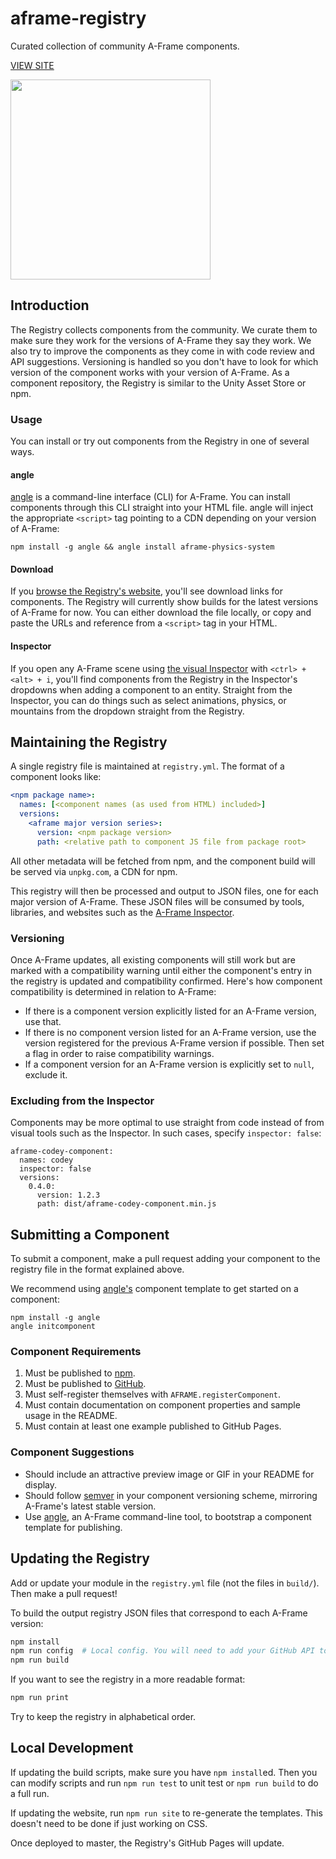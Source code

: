 # aframe-registry

[angle]: https://npmjs.com/package/angle

Curated collection of community A-Frame components.

[VIEW SITE](https://aframe.io/registry/)

<img src="https://rawgit.com/aframevr/aframe-registry/master/scripts/placeholder.svg" height="320">

## Introduction

The Registry collects components from the community. We curate them to make
sure they work for the versions of A-Frame they say they work. We also try to
improve the components as they come in with code review and API suggestions.
Versioning is handled so you don't have to look for which version of the
component works with your version of A-Frame. As a component repository,
the Registry is similar to the Unity Asset Store or npm.

### Usage

You can install or try out components from the Registry in one of several ways.

#### angle

[angle](https://npmjs.com/package/angle) is a command-line interface (CLI)
for A-Frame. You can install components through this CLI straight into your
HTML file. angle will inject the appropriate `<script>` tag pointing to a CDN
depending on your version of A-Frame:

```
npm install -g angle && angle install aframe-physics-system
```

#### Download

If you [browse the Registry's website](https://aframe.io/registry/), you'll see
download links for components. The Registry will currently show builds for the
latest versions of A-Frame for now. You can either download the file locally,
or copy and paste the URLs and reference from a `<script>` tag in your HTML.

#### Inspector

If you open any A-Frame scene using [the visual
Inspector](https://github.com/aframevr/aframe-inspector) with `<ctrl> + <alt> +
i`, you'll find components from the Registry in the Inspector's dropdowns when
adding a component to an entity. Straight from the Inspector, you can do things
such as select animations, physics, or mountains from the dropdown straight
from the Registry.

## Maintaining the Registry

A single registry file is maintained at `registry.yml`. The format of a
component looks like:

```yml
<npm package name>:
  names: [<component names (as used from HTML) included>]
  versions:
    <aframe major version series>:
      version: <npm package version>
      path: <relative path to component JS file from package root>
```

All other metadata will be fetched from npm, and the component build will be
served via `unpkg.com`, a CDN for npm.

This registry will then be processed and output to JSON files, one for each
major version of A-Frame. These JSON files will be consumed by tools,
libraries, and websites such as the [A-Frame
Inspector](https://github.com/aframevr/aframe-inspector).

### Versioning

Once A-Frame updates, all existing components will still work but are marked
with a compatibility warning until either the component's entry in the registry
is updated and compatibility confirmed. Here's how component compatibility is
determined in relation to A-Frame:

- If there is a component version explicitly listed for an A-Frame version, use that.
- If there is no component version listed for an A-Frame version, use the
  version registered for the previous A-Frame version if possible. Then set a
  flag in order to raise compatibility warnings.
- If a component version for an A-Frame version is explicitly set to `null`,
  exclude it.

### Excluding from the Inspector

Components may be more optimal to use straight from code instead of from visual
tools such as the Inspector. In such cases, specify `inspector: false`:

```
aframe-codey-component:
  names: codey
  inspector: false
  versions:
    0.4.0:
      version: 1.2.3
      path: dist/aframe-codey-component.min.js
```

## Submitting a Component

To submit a component, make a pull request adding your component to the
registry file in the format explained above.

We recommend using [angle's][angle] component template to get started on a component:

```
npm install -g angle
angle initcomponent
```

### Component Requirements

1. Must be published to [npm](https://npmjs.com).
2. Must be published to [GitHub](https://github.com).
3. Must self-register themselves with `AFRAME.registerComponent`.
4. Must contain documentation on component properties and sample usage in the README.
5. Must contain at least one example published to GitHub Pages.

### Component Suggestions

- Should include an attractive preview image or GIF in your README for display.
- Should follow [semver](http://semver.org/) in your component versioning scheme, mirroring A-Frame's latest stable version.
- Use [angle](https://www.npmjs.com/package/angle), an A-Frame command-line tool, to bootstrap a component template for publishing.

## Updating the Registry

Add or update your module in the `registry.yml` file (not the files in
`build/`). Then make a pull request!

To build the output registry JSON files that correspond to each A-Frame version:

```bash
npm install
npm run config  # Local config. You will need to add your GitHub API token.
npm run build
```

If you want to see the registry in a more readable format:

```bash
npm run print
```

Try to keep the registry in alphabetical order.

## Local Development

If updating the build scripts, make sure you have `npm install`ed. Then you can
modify scripts and run `npm run test` to unit test or `npm run build` to do a
full run.

If updating the website, run `npm run site` to re-generate the templates. This
doesn't need to be done if just working on CSS.

Once deployed to master, the Registry's GitHub Pages will update.

